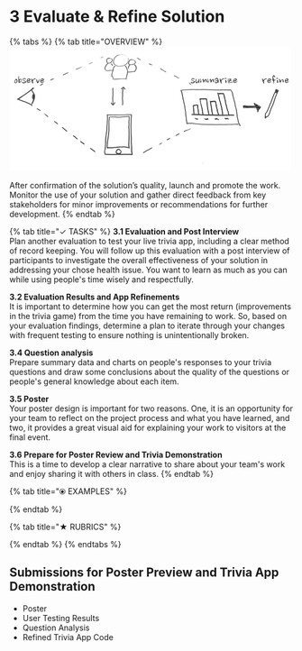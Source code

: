 # 3 Evaluate & Refine Solution

{% tabs %}
{% tab title="OVERVIEW" %}
![](../.gitbook/assets/trivia-phase-3-drawing-alpha-reduced.png)

After confirmation of the solution’s quality, launch and promote the work. Monitor the use of your solution and gather direct feedback from key stakeholders for minor improvements or recommendations for further development.
{% endtab %}

{% tab title="✓  TASKS" %}
**3.1 Evaluation and Post Interview**  
Plan another evaluation to test your live trivia app, including a clear method of record keeping. You will follow up this evaluation with a post interview of participants to investigate the overall effectiveness of your solution in addressing your chose health issue. You want to learn as much as you can while using people's time wisely and respectfully.

**3.2 Evaluation Results and App Refinements**  
It is important to determine how you can get the most return \(improvements in the trivia game\) from the time you have remaining to work. So, based on your evaluation findings, determine a plan to iterate through your changes with frequent testing to ensure nothing is unintentionally broken.

**3.4 Question analysis**  
Prepare summary data and charts on people's responses to your trivia questions and draw some conclusions about the quality of the questions or people's general knowledge about each item.

**3.5 Poster**  
Your poster design is important for two reasons. One, it is an opportunity for your team to reflect on the project process and what you have learned, and two, it provides a great visual aid for explaining your work to visitors at the final event.

**3.6 Prepare for Poster Review and Trivia Demonstration**  
This is a time to develop a clear narrative to share about your team's work and enjoy sharing it with others in class.
{% endtab %}

{% tab title="⦿ EXAMPLES" %}

{% endtab %}

{% tab title="★  RUBRICS" %}

{% endtab %}
{% endtabs %}

## **Submissions for Poster Preview and Trivia App Demonstration**

* Poster
* User Testing Results
* Question Analysis
* Refined Trivia App Code


